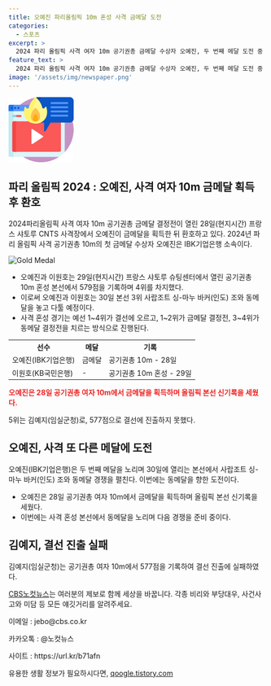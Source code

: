 ```yaml
---
title: 오예진 파리올림픽 10m 혼성 사격 금메달 도전
categories:
  - 스포츠
excerpt: >
  2024 파리 올림픽 사격 여자 10m 공기권총 금메달 수상자 오예진, 두 번째 메달 도전 중 - 28일 샤토루 CNTS 사격장에서 열린 파리 올림픽 사격에서 오예진은 10m 공기권총에서 금메달을 획득했다. 이어서 29일에는 혼성 본선에서 4위를 기록하며 동메달 경쟁에 진출했다. 오예진은 이번 올림픽에서 한국 사격팀의 첫 금메달 수상자이자, 두 번째 메달을 향해 노력 중이다. 함께한 김예지는 결선에 진출하지 못했지만, 한국 선수들의 힘찬 도전이 이어지고 있다. (150자)
feature_text: >
  2024 파리 올림픽 사격 여자 10m 공기권총 금메달 수상자 오예진, 두 번째 메달 도전 중 - 28일 샤토루 CNTS 사격장에서 열린 파리 올림픽 사격에서 오예진은 10m 공기권총에서 금메달을 획득했다. 이어서 29일에는 혼성 본선에서 4위를 기록하며 동메달 경쟁에 진출했다. 오예진은 이번 올림픽에서 한국 사격팀의 첫 금메달 수상자이자, 두 번째 메달을 향해 노력 중이다. 함께한 김예지는 결선에 진출하지 못했지만, 한국 선수들의 힘찬 도전이 이어지고 있다. (150자)
image: '/assets/img/newspaper.png'
---
```


<p><img src="/assets/img/news.png" alt="rentncar 속보" /></p>

<h2 data-ke-size="size26">파리 올림픽 2024 : 오예진, 사격 여자 10m 금메달 획득 후 환호</h2>

<p data-ke-size="size16">2024파리올림픽 사격 여자 10m 공기권총 금메달 결정전이 열린 28일(현지시간) 프랑스 샤토루 CNTS 사격장에서 오예진이 금메달을 획득한 뒤 환호하고 있다. 2024년 파리 올림픽 사격 공기권총 10m의 첫 금메달 수상자 오예진은 IBK기업은행 소속이다.</p>

<p><img src="https://imageurl.com/medalimage" alt="Gold Medal" width="600" height="400"></p>

<ul>
  <li>오예진과 이원호는 29일(현지시간) 프랑스 샤토루 슈팅센터에서 열린 공기권총 10m 혼성 본선에서 579점을 기록하며 4위를 차지했다.</li>
  <li>이로써 오예진과 이원호는 30일 본선 3위 사랍조트 싱-마누 바커(인도) 조와 동메달을 놓고 다툴 예정이다.</li>
  <li>사격 혼성 경기는 예선 1~4위가 결선에 오르고, 1~2위가 금메달 결정전, 3~4위가 동메달 결정전을 치르는 방식으로 진행된다.</li>
</ul>

<table>
  <tr>
    <th>선수</th>
    <th>메달</th>
    <th>기록</th>
  </tr>
  <tr>
    <td>오예진(IBK기업은행)</td>
    <td>금메달</td>
    <td>공기권총 10m - 28일</td>
  </tr>
  <tr>
    <td>이원호(KB국민은행)</td>
    <td>-</td>
    <td>공기권총 10m 혼성 - 29일</td>
  </tr>
</table>

<p><b><span style="color: #ee2323;">오예진은 28일 공기권총 여자 10m에서 금메달을 획득하며 올림픽 본선 신기록을 세웠다.</span></b></p>

<p data-ke-size="size16">5위는 김예지(임실군청)로, 577점으로 결선에 진출하지 못했다.</p>

<h2 data-ke-size="size26">오예진, 사격 또 다른 메달에 도전</h2>

<p data-ke-size="size16">오예진(IBK기업은행)은 두 번째 메달을 노리며 30일에 열리는 본선에서 사랍조트 싱-마누 바커(인도) 조와 동메달 경쟁을 펼친다. 이번에는 동메달을 향한 도전이다.</p>

<ul>
  <li>오예진은 28일 공기권총 여자 10m에서 금메달을 획득하며 올림픽 본선 신기록을 세웠다.</li>
  <li>이번에는 사격 혼성 본선에서 동메달을 노리며 다음 경쟁을 준비 중이다.</li>
</ul>

<h2 data-ke-size="size26">김예지, 결선 진출 실패</h2>

<p data-ke-size="size16">김예지(임실군청)는 공기권총 여자 10m에서 577점을 기록하여 결선 진출에 실패하였다.</p>

<p data-ke-size="size16"><a href="https://url.kr/b71afn">CBS노컷뉴스</a>는 여러분의 제보로 함께 세상을 바꿉니다. 각종 비리와 부당대우, 사건사고와 미담 등 모든 얘깃거리를 알려주세요.</p>

<p data-ke-size="size16">이메일 : jebo@cbs.co.kr</p>

<p data-ke-size="size16">카카오톡 : @노컷뉴스</p>

<p data-ke-size="size16">사이트 : https://url.kr/b71afn</p>
유용한 생활 정보가 필요하시다면, <a href="https://qoogle.tistory.com" rel="dofollow">qoogle.tistory.com</a>


